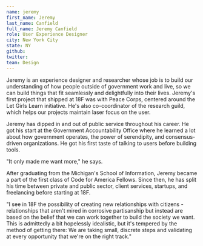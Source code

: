 ```yaml
---
name: jeremy
first_name: Jeremy
last_name: Canfield
full_name: Jeremy Canfield
role: User Experience Designer
city: New York City
state: NY
github:
twitter:
team: Design
---
```


Jeremy is an experience designer and researcher whose job is to build our understanding of how people outside of government work and live, so we can build things that fit seamlessly and delightfully into their lives. Jeremy's first project that shipped at 18F was with Peace Corps, centered around the Let Girls Learn initiative. He's also co-coordinator of the research guild, which helps our projects maintain laser focus on the user. 

Jeremy has dipped in and out of public service throughout his career. He got his start at the Government Accountability Office where he learned a lot about how government operates, the power of serendipity, and consensus-driven organizations. He got his first taste of talking to users before building tools. 

"It only made me want more," he says.

After graduating from the Michigan's School of Information, Jeremy became a part of the first class of Code for America Fellows. Since then, he has split his time between private and public sector, client services, startups, and freelancing before starting at 18F. 

"I see in 18F the possibility of creating new relationships with citizens - relationships that aren't mired in corrosive partisanship but instead are based on the belief that we can work together to build the society we want. This is admittedly a bit hopelessly idealistic, but it's tempered by the method of getting there: We are taking small, discrete steps and validating at every opportunity that we're on the right track." 

